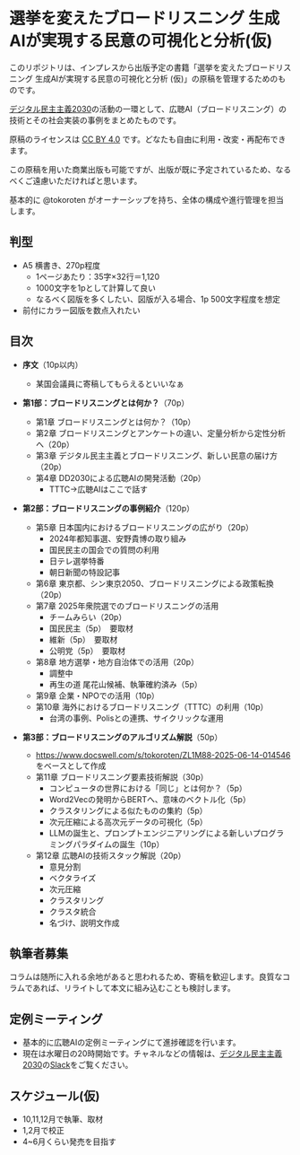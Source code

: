 # 選挙を変えたブロードリスニング 生成AIが実現する民意の可視化と分析(仮)
このリポジトリは、インプレスから出版予定の書籍「選挙を変えたブロードリスニング 生成AIが実現する民意の可視化と分析 (仮)」の原稿を管理するためのものです。

[デジタル民主主義2030](https://dd2030.org/)の活動の一環として、広聴AI（ブロードリスニング）の技術とその社会実装の事例をまとめたものです。

原稿のライセンスは [CC BY 4.0](https://creativecommons.org/licenses/by/4.0/deed.ja) です。どなたも自由に利用・改変・再配布できます。

この原稿を用いた商業出版も可能ですが、出版が既に予定されているため、なるべくご遠慮いただければと思います。

基本的に @tokoroten がオーナーシップを持ち、全体の構成や進行管理を担当します。

## 判型
- A5 横書き、270p程度
  - 1ページあたり：35字×32行＝1,120
  - 1000文字を1pとして計算して良い
  - なるべく図版を多くしたい、図版が入る場合、1p 500文字程度を想定
- 前付にカラー図版を数点入れたい 

## 目次
- **序文**（10p以内）
  - 某国会議員に寄稿してもらえるといいなぁ

- **第1部：ブロードリスニングとは何か？**（70p）
  - 第1章 ブロードリスニングとは何か？（10p）
  - 第2章 ブロードリスニングとアンケートの違い、定量分析から定性分析へ（20p）
  - 第3章 デジタル民主主義とブロードリスニング、新しい民意の届け方（20p）
  - 第4章 DD2030による広聴AIの開発活動（20p）
    - TTTC→広聴AIはここで話す

- **第2部：ブロードリスニングの事例紹介**（120p）
  - 第5章 日本国内におけるブロードリスニングの広がり（20p）
    - 2024年都知事選、安野貴博の取り組み
    - 国民民主の国会での質問の利用
    - 日テレ選挙特番
    - 朝日新聞の特設記事
  - 第6章 東京都、シン東京2050、ブロードリスニングによる政策転換（20p）
  - 第7章 2025年衆院選でのブロードリスニングの活用
    - チームみらい（20p）
    - 国民民主（5p）　要取材
    - 維新（5p）　要取材
    - 公明党（5p）　要取材
  - 第8章 地方選挙・地方自治体での活用（20p）
    - 調整中
    - 再生の道 尾花山候補、執筆確約済み（5p）
  - 第9章 企業・NPOでの活用（10p）
  - 第10章 海外におけるブロードリスニング（TTTC）の利用（10p）
    - 台湾の事例、Polisとの連携、サイクリックな運用

- **第3部：ブロードリスニングのアルゴリズム解説**（50p）
  - https://www.docswell.com/s/tokoroten/ZL1M88-2025-06-14-014546 をベースとして作成
  - 第11章 ブロードリスニング要素技術解説（30p）
    - コンピュータの世界における「同じ」とは何か？（5p）
    - Word2Vecの発明からBERTへ、意味のベクトル化（5p）
    - クラスタリングによる似たものの集約（5p）
    - 次元圧縮による高次元データの可視化（5p）
    - LLMの誕生と、プロンプトエンジニアリングによる新しいプログラミングパラダイムの誕生（10p）
  - 第12章 広聴AIの技術スタック解説（20p）
    - 意見分割
    - ベクタライズ
    - 次元圧縮
    - クラスタリング
    - クラスタ統合
    - 名づけ、説明文作成


## 執筆者募集

コラムは随所に入れる余地があると思われるため、寄稿を歓迎します。良質なコラムであれば、リライトして本文に組み込むことも検討します。

## 定例ミーティング
- 基本的に広聴AIの定例ミーティングにて進捗確認を行います。
- 現在は水曜日の20時開始です。チャネルなどの情報は、[デジタル民主主義2030](https://dd2030.org/)の[Slack](https://join.slack.com/t/dd2030/shared_invite/zt-3bg5nmxiv-CB9LXLpvxH_JvJil_EPa_w)をご覧ください。

## スケジュール(仮)
- 10,11,12月で執筆、取材
- 1,2月で校正
- 4~6月くらい発売を目指す

